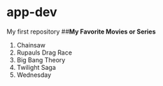 # app-dev
My first repository
##**My Favorite Movies or Series**
1. Chainsaw
2. Rupauls Drag Race
3. Big Bang Theory
4. Twilight Saga
5. Wednesday
